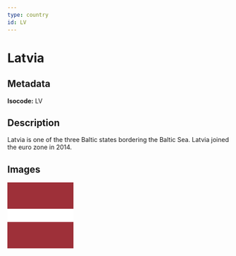 ```yaml
---
type: country
id: LV
---
```


# Latvia

## Metadata

**Isocode:** LV

## Description

Latvia is one of the three Baltic states bordering the Baltic Sea. Latvia joined the euro zone in 2014.

## Images

<img src="Countries/Latvia/lv.png" height="150" alt="Latvia">